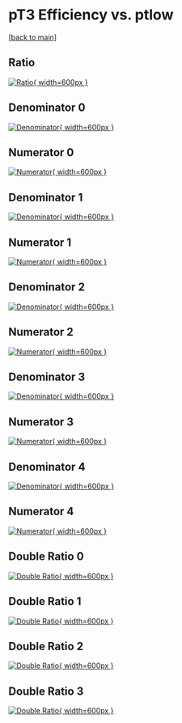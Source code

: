 # pT3 Efficiency vs. ptlow

[[back to main](./)]



## Ratio

[![Ratio](../mtv/var/pT3_vtr_211_1_eff_ptlow.png){ width=600px }](../mtv/var/pT3_vtr_211_1_eff_ptlow.pdf)

## Denominator 0

[![Denominator](../mtv/den/pT3_vtr_211_1_eff_ptlow_den0.png){ width=600px }](../mtv/den/pT3_vtr_211_1_eff_ptlow_den0.pdf)

## Numerator 0

[![Numerator](../mtv/num/pT3_vtr_211_1_eff_ptlow_num0.png){ width=600px }](../mtv/num/pT3_vtr_211_1_eff_ptlow_num0.pdf)

## Denominator 1

[![Denominator](../mtv/den/pT3_vtr_211_1_eff_ptlow_den1.png){ width=600px }](../mtv/den/pT3_vtr_211_1_eff_ptlow_den1.pdf)

## Numerator 1

[![Numerator](../mtv/num/pT3_vtr_211_1_eff_ptlow_num1.png){ width=600px }](../mtv/num/pT3_vtr_211_1_eff_ptlow_num1.pdf)

## Denominator 2

[![Denominator](../mtv/den/pT3_vtr_211_1_eff_ptlow_den2.png){ width=600px }](../mtv/den/pT3_vtr_211_1_eff_ptlow_den2.pdf)

## Numerator 2

[![Numerator](../mtv/num/pT3_vtr_211_1_eff_ptlow_num2.png){ width=600px }](../mtv/num/pT3_vtr_211_1_eff_ptlow_num2.pdf)

## Denominator 3

[![Denominator](../mtv/den/pT3_vtr_211_1_eff_ptlow_den3.png){ width=600px }](../mtv/den/pT3_vtr_211_1_eff_ptlow_den3.pdf)

## Numerator 3

[![Numerator](../mtv/num/pT3_vtr_211_1_eff_ptlow_num3.png){ width=600px }](../mtv/num/pT3_vtr_211_1_eff_ptlow_num3.pdf)

## Denominator 4

[![Denominator](../mtv/den/pT3_vtr_211_1_eff_ptlow_den4.png){ width=600px }](../mtv/den/pT3_vtr_211_1_eff_ptlow_den4.pdf)

## Numerator 4

[![Numerator](../mtv/num/pT3_vtr_211_1_eff_ptlow_num4.png){ width=600px }](../mtv/num/pT3_vtr_211_1_eff_ptlow_num4.pdf)

## Double Ratio 0

[![Double Ratio](../mtv/ratio/pT3_vtr_211_1_eff_ptlow_ratio0.png){ width=600px }](../mtv/ratio/pT3_vtr_211_1_eff_ptlow_ratio0.pdf)

## Double Ratio 1

[![Double Ratio](../mtv/ratio/pT3_vtr_211_1_eff_ptlow_ratio1.png){ width=600px }](../mtv/ratio/pT3_vtr_211_1_eff_ptlow_ratio1.pdf)

## Double Ratio 2

[![Double Ratio](../mtv/ratio/pT3_vtr_211_1_eff_ptlow_ratio2.png){ width=600px }](../mtv/ratio/pT3_vtr_211_1_eff_ptlow_ratio2.pdf)

## Double Ratio 3

[![Double Ratio](../mtv/ratio/pT3_vtr_211_1_eff_ptlow_ratio3.png){ width=600px }](../mtv/ratio/pT3_vtr_211_1_eff_ptlow_ratio3.pdf)

